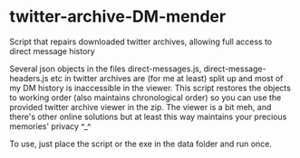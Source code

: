 # twitter-archive-DM-mender
Script that repairs downloaded twitter archives, allowing full access to direct message history

Several json objects in the files direct-messages.js, direct-message-headers.js etc in twitter archives are (for me at least) split up and most of my DM history is inaccessible in the viewer. This script restores the objects to working order (also maintains chronological order) so you can use the provided twitter archive viewer in the zip. The viewer is a bit meh, and there's other online solutions but at least this way maintains your precious memories' privacy ^_^

To use, just place the script or the exe in the data folder and run once.

